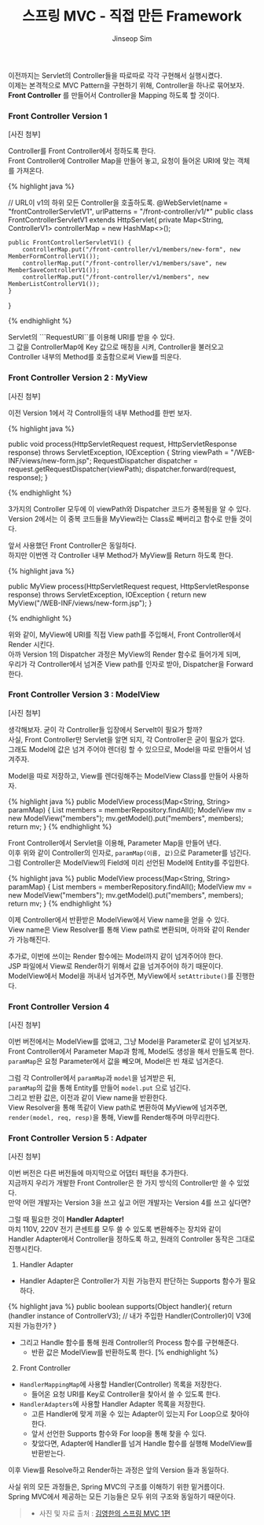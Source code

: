 ﻿---
layout: post
title: "스프링 MVC - 직접 만든 Framework"
categories: Springboot
tags: [java]
author:
  - Jinseop Sim
---

이전까지는 Servlet의 Controller들을 따로따로 각각 구현해서 실행시켰다.  
이제는 본격적으로 MVC Pattern을 구현하기 위해, Controller을 하나로 묶어보자.  
__Front Controller__ 를 만들어서 Controller을 Mapping 하도록 할 것이다.  

### Front Controller Version 1
[사진 첨부]

Controller를 Front Controller에서 정하도록 한다.  
Front Controller에 Controller Map을 만들어 놓고, 요청이 들어온 URI에 맞는 객체를 가져온다.  

{% highlight java %}

// URL이 v1의 하위 모든 Controller을 호출하도록.
@WebServlet(name = "frontControllerServletV1", urlPatterns = "/front-controller/v1/*"
public class FrontControllerServletV1 extends HttpServlet{
	private Map<String, ControllerV1> controllerMap = new HashMap<>();

    public FrontControllerServletV1() {
        controllerMap.put("/front-controller/v1/members/new-form", new MemberFormControllerV1());
        controllerMap.put("/front-controller/v1/members/save", new MemberSaveControllerV1());
        controllerMap.put("/front-controller/v1/members", new MemberListControllerV1());
    }
}

{% endhighlight %}

Servlet의 ```RequestURI``를 이용해 URI를 받을 수 있다.  
그 값을 ControllerMap에 Key 값으로 매칭을 시켜, Controller을 불러오고  
Controller 내부의 Method를 호출함으로써 View를 띄운다.  

### Front Controller Version 2 : MyView
[사진 첨부]

이전 Version 1에서 각 Controll들의 내부 Method를 한번 보자.  

{% highlight java %}

public void process(HttpServletRequest request, HttpServletResponse response) throws ServletException, IOException {
        String viewPath = "/WEB-INF/views/new-form.jsp";
        RequestDispatcher dispatcher = request.getRequestDispatcher(viewPath);
        dispatcher.forward(request, response);
}

{% endhighlight %}

3가지의 Controller 모두에 이 viewPath와 Dispatcher 코드가 중복됨을 알 수 있다.  
Version 2에서는 이 중복 코드들을 MyView라는 Class로 빼버리고 함수로 만들 것이다.  

앞서 사용했던 Front Controller은 동일하다.  
하지만 이번엔 각 Controller 내부 Method가 MyView를 Return 하도록 한다.  

{% highlight java %}

public MyView process(HttpServletRequest request, HttpServletResponse response) throws ServletException, IOException {
        return new MyView("/WEB-INF/views/new-form.jsp");
}

{% endhighlight %}

위와 같이, MyView에 URI를 직접 View path를 주입해서, Front Controller에서 Render 시킨다.  
아까 Version 1의 Dispatcher 과정은 MyView의 Render 함수로 들어가게 되며,  
우리가 각 Controller에서 넘겨준 View path를 인자로 받아, Dispatcher을 Forward 한다.

### Front Controller Version 3 : ModelView
[사진 첨부]

생각해보자. 굳이 각 Controller들 입장에서 Servelt이 필요가 할까?  
사실, Front Controller만 Servlet을 알면 되지, 각 Controller은 굳이 필요가 없다.  
그래도 Model에 값은 넘겨 주어야 렌더링 할 수 있으므로, Model을 따로 만들어서 넘겨주자.  

Model을 따로 저장하고, View를 렌더링해주는 ModelView Class를 만들어 사용하자.  

{% highlight java %}
public ModelView process(Map<String, String> paramMap) {
        List<Member> members = memberRepository.findAll();
        ModelView mv = new ModelView("members");
        mv.getModel().put("members", members);
        return mv;
}
{% endhighlight %}

Front Controller에서 Servlet을 이용해, Parameter Map을 만들어 낸다.  
이후 위와 같이 Controller의 인자로, ```paramMap(이름, 값)```으로 Parameter를 넘긴다.  
그럼 Controller은 ModelView의 Field에 미리 선언된 Model에 Entity를 주입한다.    

{% highlight java %}
public ModelView process(Map<String, String> paramMap) {
        List<Member> members = memberRepository.findAll();
        ModelView mv = new ModelView("members");
        mv.getModel().put("members", members);
        return mv;
}
{% endhighlight %}

이제 Controller에서 반환받은 ModelView에서 View name을 얻을 수 있다.  
View name은 View Resolver를 통해 View path로 변환되며, 아까와 같이 Render가 가능해진다.  

추가로, 이번에 쓰이는 Render 함수에는 Model까지 같이 넘겨주어야 한다.  
JSP 파일에서 View로 Render하기 위해서 값을 넘겨주어야 하기 때문이다.  
ModelView에서 Model을 꺼내서 넘겨주면, MyView에서 ```setAttribute()```를 진행한다.  

### Front Controller Version 4
[사진 첨부]

이번 버전에서는 ModelView를 없애고, 그냥 Model을 Parameter로 같이 넘겨보자.  
Front Controller에서 Parameter Map과 함께, Model도 생성을 해서 만들도록 한다.  
```paramMap```은 요청 Parameter에서 값을 빼오며, Model은 빈 채로 넘겨준다.  

그럼 각 Controller에서 ```paramMap```과 ```model```을 넘겨받은 뒤,  
```paramMap```의 값을 통해 Entity를 만들어 ```model.put``` 으로 넘긴다.  
그리고 반환 값은, 이전과 같이 View name을 반환한다.  
View Resolver을 통해 똑같이 View path로 변환하여 MyView에 넘겨주면,  
```render(model, req, resp)```을 통해, View를 Render해주며 마무리한다.  

### Front Controller Version 5 : Adpater
[사진 첨부]

이번 버전은 다른 버전들에 마지막으로 어댑터 패턴을 추가한다.  
지금까지 우리가 개발한 Front Controller은 한 가지 방식의 Controller만 쓸 수 있었다.  
만약 어떤 개발자는 Version 3을 쓰고 싶고 어떤 개발자는 Version 4를 쓰고 싶다면?  

그럴 때 필요한 것이 __Handler Adapter!__  
마치 110V, 220V 전기 콘센트를 모두 쓸 수 있도록 변환해주는 장치와 같이  
Handler Adapter에서 Controller을 정하도록 하고, 원래의 Controller 동작은 그대로 진행시킨다.  

1. Handler Adapter
  - Handler Adapter은 Controller가 지원 가능한지 판단하는 Supports 함수가 필요하다.

{% highlight java %}
public boolean supports(Object handler){
    return (handler instance of ControllerV3);
    // 내가 주입한 Handler(Controller)이 V3에 지원 가능한가?
}
  - 그리고 Handle 함수를 통해 원래 Controller의 Process 함수를 구현해준다.
    - 반환 값은 ModelView를 반환하도록 한다.
[% endhighlight %} 

2. Front Controller
  - ```HandlerMappingMap```에 사용할 Handler(Controller) 목록을 저장한다.
    - 들어온 요청 URI를 Key로 Controller을 찾아서 쓸 수 있도록 한다.
  - ```HandlerAdapters```에 사용할 Handler Adapter 목록을 저장한다.
    - 고른 Handler에 맞게 끼울 수 있는 Adapter이 있는지 For Loop으로 찾아야 한다.  
    - 앞서 선언한 Supports 함수와 For loop을 통해 찾을 수 있다.
    - 찾았다면, Adapter에 Handler를 넘겨 Handle 함수를 실행해 ModelView를 반환받는다.  

이후 View를 Resolve하고 Render하는 과정은 앞의 Version 들과 동일하다.
  
사실 위의 모든 과정들은, Spring MVC의 구조를 이해하기 위한 밑거름이다.  
Spring MVC에서 제공하는 모든 기능들은 모두 위의 구조와 동일하기 때문이다.  

> - 사진 및 자료 출처 : [김영한의 스프링 MVC 1편](https://www.inflearn.com/course/%EC%8A%A4%ED%94%84%EB%A7%81-mvc-1/dashboard)